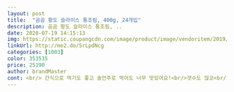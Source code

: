 ```yaml
---
layout: post 
title:  "곰곰 황도 슬라이스 통조림, 400g, 24개입" 
description: 곰곰 황도 슬라이스 통조림, ..
date: 2020-07-19 14:15:13 
img: https://static.coupangcdn.com/image/product/image/vendoritem/2019/04/29/4462544251/645ee086-abd1-4007-9af7-f81e105a1f2c.jpg 
linkUrl: http://me2.do/5rLpdNcg 
categories: [1003] 
color: 353535 
price: 25190 
author: brandMaster 
cont: <br/> 간식으로 먹기도 좋고 술안주로 먹어도 너무 맛있어요!<br/>갯수도 많코<br/>과즙폭발 황도입니다 ㅠ<br/>그냥도 잘먹고있답니다<br/>근데 생각보다 엄청무겁네요^^1층이라 다행이네요;<br/>냉장고넣어두었다 시원하게두고<br/>더군다나 슬라이스로 나와서 바로 접시에 담아서 먹을 수 있다는 점!<br/>맘에 들었어너 황도ㅋ<br/>맛은 먹어보지 않아도 맛있을 것 같은데 먹어보고 또 후기남길께요<br/>먹기도하고<br/>상품평도 괜찮아서 구입했습니다.<br/> 두고두고 먹으려고요^^<br/>수박과함께 화채처럼<br/>아직 먹어보지는 않았는데 배송 제날짜와 예상시간내에 보내 주셨고요 유통기한도 길고 좋네요<br/>양도적당하고<br/>여러 요리에서 다양하게 활용 할 수 있을것 같아요<br/> 
---
```

 
